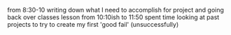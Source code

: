 from 8:30-10 writing down what I need to accomplish for project and going back over classes lesson
from 10:10ish to 11:50 spent time looking at past projects to try to create my first 'good fail' (unsuccessfully)